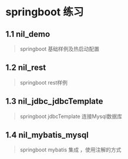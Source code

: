 # springboot 练习

## 1.1 nil_demo

> springboot 基础样例及热启动配置

## 1.2 nil_rest

> springboot rest样例

## 1.3 nil_jdbc_jdbcTemplate

> springboot jdbcTemplate 连接Mysql数据库

## 1.4 nil_mybatis_mysql

> springboot mybatis 集成 ，使用注解的方式